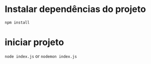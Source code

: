 # Instalar dependências do projeto
`npm install`

# iniciar projeto
`node index.js` or `nodemon index.js`
